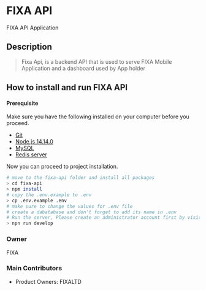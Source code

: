 # FIXA API

FIXA API Application


## Description
> Fixa Api, is a backend API that is used to serve FIXA Mobile Application and a dashboard used by App holder

## How to install and run FIXA API
#### Prerequisite
Make sure you have the following installed on your computer before you proceed.
- [Git](https://git-scm.com/)
- [Node.js 14.14.0](https://nodejs.org/en/)
- [MySQL](https://www.mysql.com/downloads/)
- [Redis server](https://redis.io/)

Now you can proceed to project installation.
```bash
# move to the fixa-api folder and install all packages
> cd fixa-api
> npm install
# copy the .env.example to .env
> cp .env.example .env
# make sure to change the values for .env file
# create a dabatabase and don't forget to add its name in .env
# Run the server, Please create an administrator account first by visiting {base_url}:port
> npn run develop
``` 

### Owner ###
FIXA

### Main Contributors ##
* Product Owners: FIXALTD